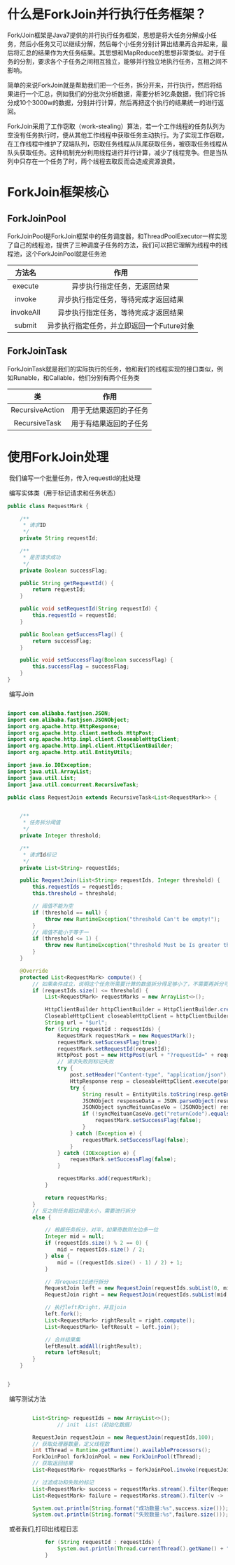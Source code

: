 # 什么是ForkJoin并行执行任务框架？

​		Fork/Join框架是Java7提供的并行执行任务框架，思想是将大任务分解成小任务，然后小任务又可以继续分解，然后每个小任务分别计算出结果再合并起来，最后将汇总的结果作为大任务结果。其思想和MapReduce的思想非常类似。对于任务的分割，要求各个子任务之间相互独立，能够并行独立地执行任务，互相之间不影响。

​		简单的来说ForkJoin就是帮助我们把一个任务，拆分开来，并行执行，然后将结果进行一个汇总，例如我们的分批次分析数据，需要分析3亿条数据，我们将它拆分成10个3000w的数据，分别并行计算，然后再把这个执行的结果统一的进行返回。

​		ForkJoin采用了工作窃取（work-stealing）算法，若一个工作线程的任务队列为空没有任务执行时，便从其他工作线程中获取任务主动执行。为了实现工作窃取，在工作线程中维护了双端队列，窃取任务线程从队尾获取任务，被窃取任务线程从队头获取任务。这种机制充分利用线程进行并行计算，减少了线程竞争。但是当队列中只存在一个任务了时，两个线程去取反而会造成资源浪费。

# ForkJoin框架核心

## ForkJoinPool

​		ForkJoinPool是ForkJoin框架中的任务调度器，和ThreadPoolExecutor一样实现了自己的线程池，提供了三种调度子任务的方法，我们可以把它理解为线程中的线程池，这个ForkJoinPool就是任务池

|  方法名   |                    作用                    |
| :-------: | :----------------------------------------: |
|  execute  |        异步执行指定任务，无返回结果        |
|  invoke   |    异步执行指定任务，等待完成才返回结果    |
| invokeAll |    异步执行指定任务，等待完成才返回结果    |
|  submit   | 异步执行指定任务，并立即返回一个Future对象 |

## ForkJoinTask

​		ForkJoinTask就是我们的实际执行的任务，他和我们的线程实现的接口类似，例如Runable，和Callable，他们分别有两个任务类

|       类        |          作用          |
| :-------------: | :--------------------: |
| RecursiveAction | 用于无结果返回的子任务 |
|  RecursiveTask  | 用于有结果返回的子任务 |

# 使用ForkJoin处理

​		我们编写一个批量任务，传入requestId的批处理

​		编写实体类（用于标记请求和任务状态）

```java
public class RequestMark {

    /**
     * 请求ID
     */
    private String requestId;

    /**
     * 是否请求成功
     */
    private Boolean successFlag;

    public String getRequestId() {
        return requestId;
    }

    public void setRequestId(String requestId) {
        this.requestId = requestId;
    }

    public Boolean getSuccessFlag() {
        return successFlag;
    }

    public void setSuccessFlag(Boolean successFlag) {
        this.successFlag = successFlag;
    }
}
```

​		编写Join

```java

import com.alibaba.fastjson.JSON;
import com.alibaba.fastjson.JSONObject;
import org.apache.http.HttpResponse;
import org.apache.http.client.methods.HttpPost;
import org.apache.http.impl.client.CloseableHttpClient;
import org.apache.http.impl.client.HttpClientBuilder;
import org.apache.http.util.EntityUtils;

import java.io.IOException;
import java.util.ArrayList;
import java.util.List;
import java.util.concurrent.RecursiveTask;

public class RequestJoin extends RecursiveTask<List<RequestMark>> {


    /**
     * 任务拆分阈值
     */
    private Integer threshold;

    /**
     * 请求Id标记
     */
    private List<String> requestIds;

    public RequestJoin(List<String> requestIds, Integer threshold) {
        this.requestIds = requestIds;
        this.threshold = threshold;

        // 阈值不能为空
        if (threshold == null) {
            throw new RuntimeException("threshold Can't be empty!");
        }
        // 阈值不能小于等于一
        if (threshold <= 1) {
            throw new RuntimeException("threshold Must be Is greater than 1!");
        }
    }

    @Override
    protected List<RequestMark> compute() {
        // 如果条件成立，说明这个任务所需要计算的数值拆分得足够小了，不需要再拆分可以正式进行累加计算了
        if (requestIds.size() <= threshold) {
            List<RequestMark> requestMarks = new ArrayList<>();

            HttpClientBuilder httpClientBuilder = HttpClientBuilder.create();
            CloseableHttpClient closeableHttpClient = httpClientBuilder.build();
            String url = "$url";
            for (String requestId : requestIds) {
                RequestMark requestMark = new RequestMark();
                requestMark.setSuccessFlag(true);
                requestMark.setRequestId(requestId);
                HttpPost post = new HttpPost(url + "?requestId=" + requestId);
              	// 请求失败则标记失败
                try {
                    post.setHeader("Content-type", "application/json");
                    HttpResponse resp = closeableHttpClient.execute(post);
                    try {
                        String result = EntityUtils.toString(resp.getEntity(), "utf-8");
                        JSONObject responseData = JSON.parseObject(result);
                        JSONObject syncMeituanCaseVo = (JSONObject) responseData.get("data");
                        if (!syncMeituanCaseVo.get("returnCode").equals("00")) {
                            requestMark.setSuccessFlag(false);
                        }
                    } catch (Exception e) {
                        requestMark.setSuccessFlag(false);
                    }
                } catch (IOException e) {
                    requestMark.setSuccessFlag(false);
                }

                requestMarks.add(requestMark);
            }

            return requestMarks;
        }
        // 反之则任务超过阈值大小，需要进行拆分
        else {

            // 根据任务拆分，对半，如果奇数则左边多一位
            Integer mid = null;
            if (requestIds.size() % 2 == 0) {
                mid = requestIds.size() / 2;
            } else {
                mid = ((requestIds.size() - 1) / 2) + 1;
            }

            // 将requestId进行拆分
            RequestJoin left = new RequestJoin(requestIds.subList(0, mid), threshold);
            RequestJoin right = new RequestJoin(requestIds.subList(mid, requestIds.size()), threshold);

            // 执行left和right，并且join
            left.fork();
            List<RequestMark> rightResult = right.compute();
            List<RequestMark> leftResult = left.join();

            // 合并结果集
            leftResult.addAll(rightResult);
            return leftResult;
        }
    }


}
```

​		编写测试方法

```java

        List<String> requestIds = new ArrayList<>();
				// init  List（初始化数据）

        RequestJoin requestJoin = new RequestJoin(requestIds,100);
        // 获取处理器数量，定义线程数
        int tThread = Runtime.getRuntime().availableProcessors();
        ForkJoinPool forkJoinPool = new ForkJoinPool(tThread);
        // 获取返回结果
        List<RequestMark> requestMarks = forkJoinPool.invoke(requestJoin);

        // 过滤成功和失败的标记
        List<RequestMark> success = requestMarks.stream().filter(RequestMark::getSuccessFlag).collect(Collectors.toList());
        List<RequestMark> failure = requestMarks.stream().filter(v -> !v.getSuccessFlag()).collect(Collectors.toList());

        System.out.println(String.format("成功数量:%s",success.size()));
        System.out.println(String.format("失败数量:%s",failure.size()));
```

​		或者我们,打印出线程日志

```java
            for (String requestId : requestIds) {
                System.out.println(Thread.currentThread().getName() + "\t" + requestId);
            }
```

